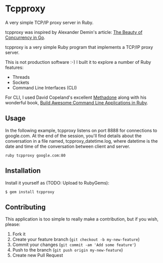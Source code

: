 # Tcpproxy

A very simple TCP/IP proxy server in Ruby.

tcpproxy was inspired by Alexander Demin's article:
[The Beauty of Concurrency in Go](http://pragprog.com/magazines/2012-06/the-beauty-of-concurrency-in-go).

tcpproxy is a very simple Ruby program that implements a TCP/IP proxy server.

This is not production software :-) I built it to explore a number of Ruby features:

* Threads
* Sockets
* Command Line Interfaces (CLI)

For CLI, I used David Copeland's excellent [Methadone](https://github.com/davetron5000/methadone) along with his wonderful book, [Build Awesome Command Line Applications in Ruby](http://pragprog.com/book/dccar/build-awesome-command-line-applications-in-ruby]).

## Usage

In the following example, tcpproxy listens on port 8888 for connections to google.com. At the end of the session, you'll find details about the conversation in a file named, tcpproxy_datetime.log, where datetime is the date and time of the conversation between client and server.

	ruby tcpproxy google.com:80
  
## Installation

Install it yourself as (TODO: Upload to RubyGems):

    $ gem install tcpproxy

## Contributing

This application is too simple to really make a contribution, but if you wish, please:

1. Fork it
2. Create your feature branch (`git checkout -b my-new-feature`)
3. Commit your changes (`git commit -am 'Add some feature'`)
4. Push to the branch (`git push origin my-new-feature`)
5. Create new Pull Request
